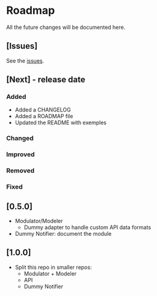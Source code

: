 # Roadmap
All the future changes will be documented here.

## [Issues]
See the [issues](https://github.com/el-cms/vuejs-elabs-libs/issues).

## [Next] - release date
### Added
- Added a CHANGELOG
- Added a ROADMAP file
- Updated the README with exemples

### Changed

### Improved

### Removed

### Fixed

## [0.5.0]
- Modulator/Modeler
  - Dummy adapter to handle custom API data formats
- Dummy Notifier: document the module

## [1.0.0]
- Split this repo in smaller repos:
  - Modulator + Modeler
  - API
  - Dummy Notifier

